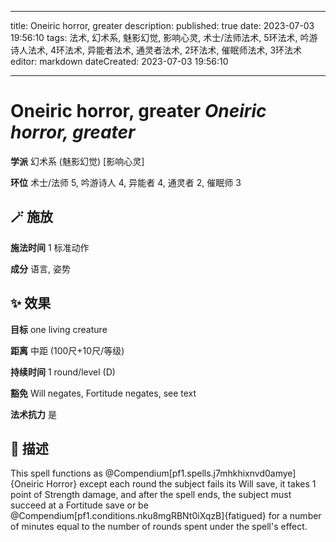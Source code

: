 
---
title: Oneiric horror, greater
description: 
published: true
date: 2023-07-03 19:56:10
tags: 法术, 幻术系, 魅影幻觉, 影响心灵, 术士/法师法术, 5环法术, 吟游诗人法术, 4环法术, 异能者法术, 通灵者法术, 2环法术, 催眠师法术, 3环法术
editor: markdown
dateCreated: 2023-07-03 19:56:10

---

# **Oneiric horror, greater** *Oneiric horror, greater*

**学派** 幻术系 (魅影幻觉) \[影响心灵\] 

**环位** 术士/法师 5, 吟游诗人 4, 异能者 4, 通灵者 2, 催眠师 3

## 🪄 施放

**施法时间** 1 标准动作

**成分** 语言, 姿势

## ✨ 效果 

**目标** one living creature 

**距离** 中距 (100尺+10尺/等级)  

**持续时间** 1 round/level (D) 

**豁免** Will negates, Fortitude negates, see text

**法术抗力** 是

## 📖 描述

This spell functions as @Compendium[pf1.spells.j7mhkhixnvd0amye]{Oneiric Horror} except each round the subject fails its Will save, it takes 1 point of Strength damage, and after the spell ends, the subject must succeed at a Fortitude save or be @Compendium[pf1.conditions.nku8mgRBNt0iXqzB]{fatigued} for a number of minutes equal to the number of rounds spent under the spell's effect.
    